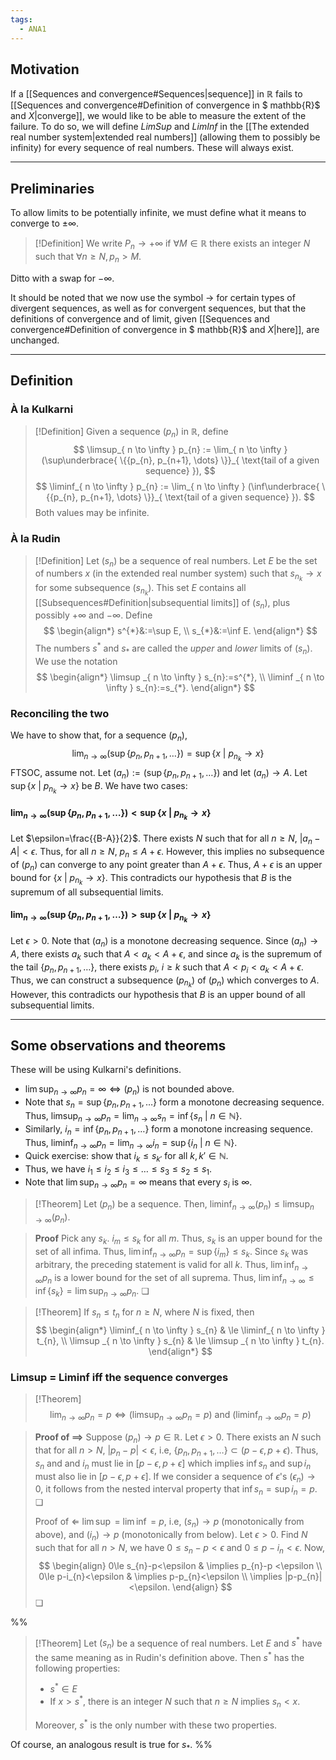 ```yaml
---
tags:
  - ANA1
---
```

## Motivation
If a [[Sequences and convergence#Sequences|sequence]] in $\mathbb{R}$ fails to [[Sequences and convergence#Definition of convergence in $ mathbb{R}$ and $X$|converge]], we would like to be able to measure the extent of the failure. To do so, we will define *LimSup* and *LimInf*  in the [[The extended real number system|extended real numbers]] (allowing them to possibly be infinity) for every sequence of real numbers. These will always exist. 

---
## Preliminaries

To allow limits to be potentially infinite, we must define what it means to converge to $±\infty$. 

>[!Definition]
>We write $P_{n}\to +\infty$ if $\forall M\in \mathbb{R}$ there exists an integer $N$ such that $\forall n\geq N, p_{n}>M$. 

Ditto with a swap for $-\infty$.

It should be noted that we now use the symbol $\to$ for certain types of divergent sequences, as well as for convergent sequences, but that the definitions of convergence and of limit, given [[Sequences and convergence#Definition of convergence in $ mathbb{R}$ and $X$|here]], are unchanged.

---
## Definition 

### À la Kulkarni

>[!Definition]
>Given a sequence $(p_{n})$ in $\mathbb{R}$, define
>$$
>\limsup_{ n \to \infty } p_{n} := \lim_{ n \to \infty } (\sup\underbrace{ \{{p_{n}, p_{n+1}, \dots} \}}_{ \text{tail of a given sequence} }),
>$$
>$$
>\liminf_{ n \to \infty } p_{n} := \lim_{ n \to \infty } (\inf\underbrace{ \{{p_{n}, p_{n+1}, \dots} \}}_{ \text{tail of a given sequence} }).
>$$
>Both values may be infinite.

### À la Rudin

>[!Definition]
>Let $(s_{n})$ be a sequence of real numbers. Let $E$ be the set of numbers $x$ (in the extended real number system) such that $s_{n_{k}}\to x$ for some subsequence $(s_{n_{k}})$. This set $E$ contains all [[Subsequences#Definition|subsequential limits]] of $(s_{n})$, plus possibly $+\infty$ and $-\infty$. Define 
>$$
>\begin{align*}
>s^{*}&:=\sup E, \\
>s_{*}&:=\inf E.
>\end{align*} 
>$$
>The numbers $s^{*}$ and $s_{*}$ are called the *upper* and *lower* limits of $(s_{n})$. We use the notation
>$$
>\begin{align*}
>\limsup _{ n \to \infty } s_{n}:=s^{*}, \\
>\liminf _{ n \to \infty } s_{n}:=s_{*}.
>\end{align*}
>$$

### Reconciling the two

We have to show that, for a sequence $(p_{n})$,
$$
\lim_{ n \to \infty } (\sup \{ p_{n}, p_{n+1}, \dots \}) = \sup \{ x\ |\ p_{n_{k}}\to x \}
$$
FTSOC, assume not. Let $(a_{n}):=(\sup \{ p_{n}, p_{n+1}, \dots \})$ and let $(a_{n})\to A$. Let $\sup \{ x\ |\ p_{n_{k}}\to x \}$ be $B$. We have two cases:
#### $\lim_{ n \to \infty } (\sup \{ p_{n}, p_{n+1}, \dots \}) < \sup \{ x\ |\ p_{n_{k}}\to x \}$

Let $\epsilon=\frac{{B-A}}{2}$. There exists $N$ such that for all $n\ge N$, $|a_{n}-A|<\epsilon$. Thus, for all $n\ge N$, $p_{n}\le A+\epsilon$. However, this implies no subsequence of $(p_{n})$ can converge to any point greater than $A+\epsilon$. Thus, $A+\epsilon$ is an upper bound for $\{ x\ |\ p_{n_{k}}\to x \}$. This contradicts our hypothesis that $B$ is the supremum of all subsequential limits.
#### $\lim_{ n \to \infty } (\sup \{ p_{n}, p_{n+1}, \dots \}) > \sup \{ x\ |\ p_{n_{k}}\to x \}$

Let $\epsilon>0$. Note that $(a_{n})$ is a monotone decreasing sequence. Since $(a_{n})\to A$, there exists $a_{k}$ such that $A<a_{k}<A+\epsilon$, and since $a_{k}$ is the supremum of the tail $\{ p_{n}, p_{n+1}, \dots \}$, there exists $p_{i}$, $i\geq k$ such that $A<p_{i}<a_{k}<A+\epsilon$. Thus, we can construct a subsequence $(p_{n_{k}})$ of $(p_{n})$ which converges to $A$. However, this contradicts our hypothesis that $B$ is an upper bound of all subsequential limits.

---
## Some observations and theorems

These will be using Kulkarni's definitions.

- $\lim\sup_{ n \to \infty }p_{n} = \infty \iff (p_{n})\text{ is not bounded above.}$
- Note that $s_{n}=\sup \{ p_{n},p_{n+1}, \dots  \}$ form a monotone decreasing sequence. Thus, $\limsup_{ n \to \infty }p_{n}=\lim_{ n \to \infty } s_{n}=\inf \{s_{n}\ |\ n\in \mathbb{N}  \}$. 
- Similarly, $i_{n}=\inf \{ p_{n}, p_{n+1}, \dots \}$ form a monotone increasing sequence. Thus, $\liminf_{ n \to \infty }p_{n}=\lim_{ n \to \infty } i_{n}=\sup \{i_{n}\ |\ n\in \mathbb{N}  \}$. 
- Quick exercise: show that $i_{k}\le s_{k'}$ for all $k, k'\in \mathbb{N}$. 
- Thus, we have  $i_{1}\le i_{2}\le i_{3}\le \dots\le s_{3}\le s_{2}\le s_{1}$. 
- Note that $\lim\sup_{ n \to \infty }p_{n}=\infty$ means that every $s_{i}$ is $\infty$. 

>[!Theorem]
>Let $(p_{n})$ be a sequence. Then, $\liminf_{ n \to \infty } (p_{n})\le \limsup_{ n \to \infty } (p_{n})$.

>**Proof**
>Pick any $s_{k}$. $i_{m}\le s_{k}$ for all $m$. Thus, $s_{k}$ is an upper bound for the set of all infima. Thus, $\lim\inf_{ n \to \infty }p_{n}=\sup \{ i_{m} \}\le s_{k}$. Since $s_{k}$ was arbitrary, the preceding statement is valid for all $k$. Thus, $\lim\inf_{ n \to \infty }p_{n}$ is a lower bound for the set of all suprema. Thus, $\lim\inf_{ n \to \infty }\le \inf \{ s_{k} \}=\lim\sup_{ n \to \infty }p_{n}$. ❏

>[!Theorem]
>If $s_{n}\le t_{n}$ for $n\ge N$, where $N$ is fixed, then
>$$
>\begin{align*}
>\liminf_{ n \to \infty } s_{n} & \le \liminf_{ n \to \infty } t_{n}, \\
>\limsup _{ n \to \infty } s_{n} & \le \limsup _{ n \to \infty } t_{n}.
>\end{align*}
>$$

### Limsup = Liminf iff the sequence converges

>[!Theorem]
>$$
>\lim_{ n \to \infty } p_{n} = p \iff (\limsup_{ n \to \infty } p_{n} = p) \text{ and } (\liminf_{ n \to \infty }p_{n} = p )
>$$

>**Proof of $\implies$**
>Suppose $(p_{n})\to p \in \mathbb{R}$. Let $\epsilon>0$. There exists an $N$ such that for all $n>N$, $|p_{n}-p|<\epsilon$, i.e, $\{ p_{n}, p_{n+1}, \dots \}\subset(p-\epsilon, p+\epsilon)$. Thus, $s_{n}$ and and $i_{n}$ must lie in $[p-\epsilon, p+\epsilon]$ which implies $\inf s_{n}$ and $\sup i_{n}$ must also lie in $[p-\epsilon, p+\epsilon]$. If we consider a sequence of $\epsilon$'s $(\epsilon_{n})\to 0$, it follows from the nested interval property that $\inf s_{n}=\sup i_{n}=p$. ❏
>
>Proof of $\Longleftarrow$
>$\lim\sup$ = $\lim\inf$ = $p$, i.e, $(s_{n})\to p$ (monotonically from above), and $(i_{n})\to p$ (monotonically from below). Let $\epsilon>0$. Find $N$ such that for all $n>N$, we have $0\le s_{n}-p<\epsilon$ and $0\le p-i_{n}<\epsilon$. Now, 
>$$
>\begin{align}
>0\le s_{n}-p<\epsilon  & \implies p_{n}-p <\epsilon \\
>0\le p-i_{n}<\epsilon  & \implies p-p_{n}<\epsilon  \\
>\implies |p-p_{n}|<\epsilon.
>\end{align}
>$$
>❏




%% 
>[!Theorem]
>Let $(s_{n})$ be a sequence of real numbers. Let $E$ and $s^{*}$ have the same meaning as in Rudin's definition above. Then $s^{*}$ has the following properties:
>- $s^{*}\in E$
>- If $x>s^{*}$, there is an integer $N$ such that $n\ge N$ implies $s_{n}<x$. 
>
>Moreover, $s^{*}$ is the only number with these two properties.

Of course, an analogous result is true for $s_{*}$.
 %%


